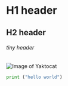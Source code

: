 # H1 header
## H2 header
###### tiny header
![Image of Yaktocat](https://octodex.github.com/images/yaktocat.png)
```python
print ("hello world")
```




